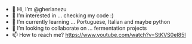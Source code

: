 - 👋 Hi, I’m @gherlanezu
- 👀 I’m interested in ... checking my code :)
- 🌱 I’m currently learning ... Portuguese, Italian and maybe python 
- 💞️ I’m looking to collaborate on ... fermentation projects 
- 📫 How to reach me? https://www.youtube.com/watch?v=StKVS0eI85I 

<!---
gherlanezu/gherlanezu is a ✨ special ✨ repository because its `README.md` (this file) appears on your GitHub profile.
You can click the Preview link to take a look at your changes.
--->
